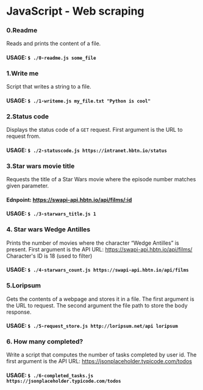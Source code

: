 # JavaScript - Web scraping

### 0.Readme
Reads and prints the content of a file.

#### USAGE: ```$ ./0-readme.js some_file```



### 1.Write me
Script that writes a string to a file.

#### USAGE: ```$ ./1-writeme.js my_file.txt "Python is cool"```



### 2.Status code
Displays the status code of a ```GET``` request. First argument is the URL to request from.

#### USAGE: ```$ ./2-statuscode.js https://intranet.hbtn.io/status```



### 3.Star wars movie title
Requests the title of a Star Wars movie where the episode number matches given parameter.

#### Ednpoint: https://swapi-api.hbtn.io/api/films/:id
#### USAGE: ```$ ./3-starwars_title.js 1```



### 4. Star wars Wedge Antilles
Prints the number of movies where the character “Wedge Antilles” is present.
First argument is the API URL: https://swapi-api.hbtn.io/api/films/
Character's ID is 18 (used to filter)

#### USAGE: ```$ ./4-starwars_count.js https://swapi-api.hbtn.io/api/films```



### 5.Loripsum
Gets the contents of a webpage and stores it in a file.
The first argument is the URL to request.
The second argument the file path to store the body response.

#### USAGE: ```$ ./5-request_store.js http://loripsum.net/api loripsum```



### 6. How many completed?
Write a script that computes the number of tasks completed by user id.
The first argument is the API URL: https://jsonplaceholder.typicode.com/todos

#### USAGE: ```$ ./6-completed_tasks.js https://jsonplaceholder.typicode.com/todos```
